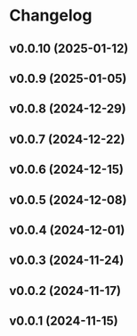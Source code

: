 # Changelog

<!--next-version-placeholder-->

## v0.0.10 (2025-01-12)



## v0.0.9 (2025-01-05)



## v0.0.8 (2024-12-29)



## v0.0.7 (2024-12-22)



## v0.0.6 (2024-12-15)



## v0.0.5 (2024-12-08)



## v0.0.4 (2024-12-01)



## v0.0.3 (2024-11-24)



## v0.0.2 (2024-11-17)



## v0.0.1 (2024-11-15)


